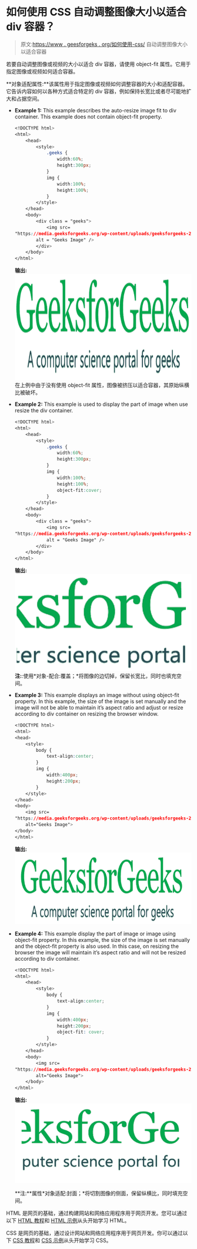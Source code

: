 # 如何使用 CSS 自动调整图像大小以适合 div 容器？

> 原文:[https://www . geesforgeks . org/如何使用-css/](https://www.geeksforgeeks.org/how-to-auto-resize-an-image-to-fit-a-div-container-using-css/) 自动调整图像大小以适合容器

若要自动调整图像或视频的大小以适合 div 容器，请使用 object-fit 属性。它用于指定图像或视频如何适合容器。

**对象适配属性:**该属性用于指定图像或视频如何调整容器的大小和适配容器。它告诉内容如何以各种方式适合特定的 div 容器，例如保持长宽比或者尽可能地扩大和占据空间。

*   **Example 1:** This example describes the auto-resize image fit to div container. This example does not contain object-fit property.

    ```css
    <!DOCTYPE html> 
    <html> 
        <head> 
            <style>
                .geeks {
                    width:60%;
                    height:300px;
                }
                img {
                    width:100%;
                    height:100%;
                }
            </style>
        </head> 
        <body>
            <div class = "geeks">
                <img src=
    "https://media.geeksforgeeks.org/wp-content/uploads/geeksforgeeks-25.png" 
            alt = "Geeks Image" />
            </div>
        </body> 
    </html>                    
    ```

    **输出:**
    ![](img/fc3859804a2085e57f14cdee84fad2b5.png)
    在上例中由于没有使用 object-fit 属性，图像被挤压以适合容器，其原始纵横比被破坏。

*   **Example 2:** This example is used to display the part of image when use resize the div container.

    ```css
    <!DOCTYPE html> 
    <html> 
        <head> 
            <style>
                .geeks {
                    width:60%;
                    height:300px;
                }
                img {
                    width:100%;
                    height:100%;
                    object-fit:cover;
                }
            </style>
        </head> 
        <body>
            <div class = "geeks">
                <img src=
    "https://media.geeksforgeeks.org/wp-content/uploads/geeksforgeeks-25.png" 
                alt = "Geeks Image" />
            </div>
        </body> 
    </html>                    
    ```

    **输出:**
    ![](img/fb450765958d804aca064e47ef76308e.png)
    **注:**:使用*对象-配合:覆盖；*将图像的边切掉，保留长宽比，同时也填充空间。

*   **Example 3:** This example displays an image without using object-fit property. In this example, the size of the image is set manually and the image will not be able to maintain it’s aspect ratio and adjust or resize according to div container on resizing the browser window.

    ```css
    <!DOCTYPE html> 
    <html> 
    <head> 
        <style>
            body {
                text-align:center;
            } 
            img {
                width:400px;
                height:200px;
            }
        </style> 
    </head> 
    <body>
        <img src=
    "https://media.geeksforgeeks.org/wp-content/uploads/geeksforgeeks-25.png" 
        alt="Geeks Image">
    </body> 
    </html>                    
    ```

    **输出:**
    ![](img/cce5b3f86f5d5bd8b49f3d93bdf27be9.png)

*   **Example 4:** This example display the part of image or image using object-fit property. In this example, the size of the image is set manually and the object-fit property is also used. In this case, on resizing the browser the image will maintain it’s aspect ratio and will not be resized according to div container.

    ```css
    <!DOCTYPE html> 
    <html> 
        <head> 
            <style>
                body {
                    text-align:center;
                } 
                img {
                    width:400px;
                    height:200px;
                    object-fit: cover;
                }
            </style> 
        </head> 
        <body>
            <img src=
    "https://media.geeksforgeeks.org/wp-content/uploads/geeksforgeeks-25.png"
            alt="Geeks Image">
        </body> 
    </html>                    
    ```

    **输出:**
    ![](img/b772115e46b8344bbdf7ce5e138ead99.png)

    **注:**属性*对象适配:封面；*将切割图像的侧面，保留纵横比，同时填充空间。

HTML 是网页的基础，通过构建网站和网络应用程序用于网页开发。您可以通过以下 [HTML 教程](https://www.geeksforgeeks.org/html-tutorials/)和 [HTML 示例](https://www.geeksforgeeks.org/html-examples/)从头开始学习 HTML。

CSS 是网页的基础，通过设计网站和网络应用程序用于网页开发。你可以通过以下 [CSS 教程](https://www.geeksforgeeks.org/css-tutorials/)和 [CSS 示例](https://www.geeksforgeeks.org/css-examples/)从头开始学习 CSS。